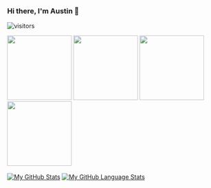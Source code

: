 ### Hi there, I'm Austin 👋
![visitors](https://visitor-badge.glitch.me/badge?page_id=page.id)

<img src="https://github.com/austinstiffler/Test/blob/main/subs.jpg" width=150>
<img src="https://github.com/austinstiffler/Test/blob/main/sec%2B.png" width=150>
<img src="https://github.com/austinstiffler/Test/blob/main/a%2B.png" width=150>
<img src="https://github.com/austinstiffler/Test/blob/main/azfundamentals.png" width=150>
<img src"https://github.com/austinstiffler/Test/blob/main/MTA-Software_Development_Fundamentals.png" width=150>

[![My GitHub Stats](https://github-readme-stats.vercel.app/api/?username=austinstiffler&count_private=true&theme=tokyonight&showicons=true)]()
[![My GitHub Language Stats](https://github-readme-stats.vercel.app/api/top-langs/?username=austinstiffler&langs_count=5&theme=tokyonight)]()
<!--
**austinstiffler/austinstiffler** is a ✨ _special_ ✨ repository because its `README.md` (this file) appears on your GitHub profile.

Here are some ideas to get you started:

- 🔭 I’m currently working on ...
- 🌱 I’m currently learning ...
- 👯 I’m looking to collaborate on ...
- 🤔 I’m looking for help with ...
- 💬 Ask me about ...
- 📫 How to reach me: ...
- 😄 Pronouns: ...
- ⚡ Fun fact: ...
-->
